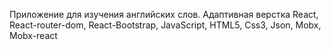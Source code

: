 Приложение для изучения английских слов.
Адаптивная верстка
React, React-router-dom, React-Bootstrap, JavaScript, HTML5, Css3, Json, Mobx, Mobx-react
